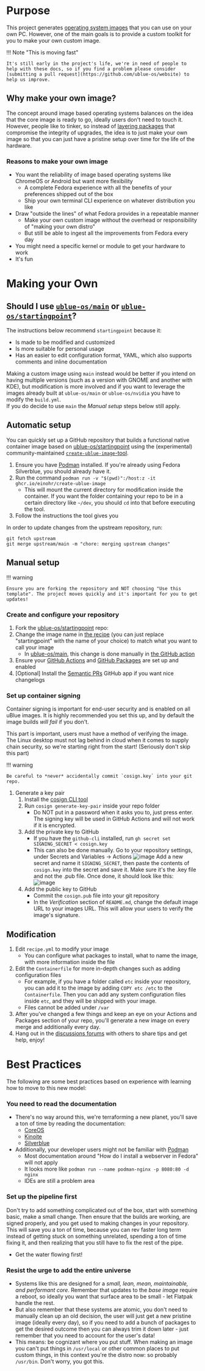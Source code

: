 # Purpose

This project generates [operating system images](images.md) that you can use on your own PC.
However, one of the main goals is to provide a custom toolkit for you to make your own custom image. 

!!! Note "This is moving fast"

    It's still early in the project's life, we're in need of people to help with these docs, so if you find a problem please consider [submitting a pull request](https://github.com/ublue-os/website) to help us improve.

## Why make your own image?

The concept around image based operating systems balances on the idea that the core image is ready to go, ideally users don't need to touch it.
However, people like to tinker, so instead of [layering packages](https://docs.fedoraproject.org/en-US/iot/adding-layered/) that compromise the integrity of upgrades, the idea is to just make your own image so that you can just have a pristine setup over time for the life of the hardware.

### Reasons to make your own image
- You want the reliability of image based operating systems like ChromeOS or Android but want more flexibility
    - A complete Fedora experience with all the benefits of your preferences shipped out of the box
    - Ship your own terminal CLI experience on whatever distribution you like
- Draw "outside the lines" of what Fedora provides in a repeatable manner
    - Make your own custom image without the overhead or responsibility of "making your own distro"
    - But still be able to ingest all the improvements from Fedora every day
- You might need a specific kernel or module to get your hardware to work
- It's fun

# Making your Own

## Should I use [`ublue-os/main`](https://github.com/ublue-os/main) or [`ublue-os/startingpoint`](https://github.com/ublue-os/startingpoint)?

The instructions below recommend `startingpoint` because it:  

- Is made to be modified and customized
- Is more suitable for personal usage
- Has an easier to edit configuration format, YAML, which also supports comments and inline documentation

Making a custom image using `main` instead would be better if you intend on having multiple versions (such as a version with GNOME and another with KDE), but modification is more involved and if you want to leverage the images already built at `ublue-os/main` or `ublue-os/nvidia` you have to modify the `build.yml`.  
If you do decide to use `main` the *Manual setup* steps below still apply.

## Automatic setup 

You can quickly set up a GitHub repository that builds a functional native container image based on [ublue-os/startingpoint](https://github.com/ublue-os/startingpoint) using the (experimental) community-maintained [`create-ublue-image`-tool](https://github.com/EinoHR/create-ublue-image).

1. Ensure you have [Podman](https://podman.io/) installed. If you're already using Fedora Silverblue, you should already have it.
2. Run the command `podman run -v "$(pwd)":/host:z -it ghcr.io/einohr/create-ublue-image`
    - This will mount the current directory for modification inside the container. If you want the folder containing your repo to be in a certain directory like `~/dev`, you should `cd` into that before executing the tool.
3. Follow the instructions the tool gives you

In order to update changes from the upstream repository, run:
```
git fetch upstream
git merge upstream/main -m "chore: merging upstream changes"
```

## Manual setup

!!! warning

    Ensure you are forking the repository and NOT choosing "Use this template". The project moves quickly and it's important for you to get updates!

### Create and configure your repository

1. Fork the [ublue-os/startingpoint](https://github.com/ublue-os/startingpoint) repo:
1. Change the image name in [the recipe](https://github.com/ublue-os/startingpoint/blob/main/recipe.yml) (you can just replace "startingpoint" with the name of your choice) to match what you want to call your image
    - In [ublue-os/main](https://github.com/ublue-os/main), this change is done manually in [the GitHub action](https://github.com/ublue-os/main/blob/main/.github/workflows/build.yml)
1. Ensure your [GitHub Actions](https://docs.github.com/en/repositories/managing-your-repositorys-settings-and-features/enabling-features-for-your-repository/managing-github-actions-settings-for-a-repository) and [GitHub Packages](https://docs.github.com/en/packages) are set up and enabled
1. [Optional] Install the [Semantic PRs](https://github.com/marketplace/semantic-prs) GitHub app if you want nice changelogs

### Set up container signing

Container signing is important for end-user security and is enabled on all uBlue images. It is highly recommended you set this up, and by default the image builds *will fail* if you don't.

This part is important, users must have a method of verifying the image. The Linux desktop must not lag behind in cloud when it comes to supply chain security, so we're starting right from the start! (Seriously don't skip this part) 

!!! warning

    Be careful to *never* accidentally commit `cosign.key` into your git repo.

1. Generate a key pair
    1. Install the [cosign CLI tool](https://edu.chainguard.dev/open-source/sigstore/cosign/how-to-install-cosign/)
    1. Run `cosign generate-key-pair` inside your repo folder
        - Do NOT put in a password when it asks you to, just press enter. The signing key will be used in GitHub Actions and will not work if it is encrypted. 
    1. Add the private key to GitHub
        - If you have the `github-cli` installed, run `gh secret set SIGNING_SECRET < cosign.key`
        - This can also be done manually. Go to your repository settings, under Secrets and Variables -> Actions
        ![image](https://user-images.githubusercontent.com/1264109/216735595-0ecf1b66-b9ee-439e-87d7-c8cc43c2110a.png)
        Add a new secret and name it `SIGNING_SECRET`, then paste the contents of `cosign.key` into the secret and save it. Make sure it's the .key file and not the .pub file. Once done, it should look like this:  
        ![image](https://user-images.githubusercontent.com/1264109/216735690-2d19271f-cee2-45ac-a039-23e6a4c16b34.png)
    1. Add the public key to GitHub
        - Commit the `cosign.pub` file into your git repository
        - In the *Verification* section of `README.md`, change the default image URL to your images URL. This will allow your users to verify the image's signature.

## Modification 

1. Edit `recipe.yml` to modify your image
    - You can configure what packages to install, what to name the image, with more information inside the file
1. Edit the `Containerfile` for more in-depth changes such as adding configuration files
    - For example, if you have a folder called `etc` inside your repository, you can add it to the image by adding `COPY etc /etc` to the `Containerfile`. Then you can add any system configuration files inside `etc`, and they will be shipped with your image.
    - Files cannot be added under `/var`
1. After you've changed a few things and keep an eye on your Actions and Packages section of your repo, you'll generate a new image on every merge and additionally every day. 
1. Hang out in the [discussions forums](https://github.com/orgs/ublue-os/discussions) with others to share tips and get help, enjoy!

# Best Practices

The following are some best practices based on experience with learning how to move to this new model:

### You need to read the documentation
- There's no way around this, we're terraforming a new planet, you'll save a ton of time by reading the documentation:
    - [CoreOS](https://docs.fedoraproject.org/en-US/fedora-coreos/)
    - [Kinoite](https://docs.fedoraproject.org/en-US/fedora-kinoite/)
    - [Silverblue](https://docs.fedoraproject.org/en-US/fedora-silverblue/)
- Additionally, your developer users might not be familiar with [Podman](https://podman.io/)
    - Most documentation around "How do I install a webserver in Fedora" will not apply
    - It looks more like `podman run --name podman-nginx -p 8080:80 -d nginx`
    - IDEs are still a problem area 

### Set up the pipeline first

Don't try to add something complicated out of the box, start with something basic, make a small change. 
Then ensure that the builds are working, are signed properly, and you get used to making changes in your repository.
This will save you a ton of time, because you can rev faster long term instead of getting stuck on something unrelated, spending a ton of time fixing it, and then realizing that you still have to fix the rest of the pipe.

- Get the water flowing first!

### Resist the urge to add the entire universe 
 - Systems like this are designed for a _small, lean, mean, maintainable, and performant core_. Remember that updates to the _base image_ require a reboot, so ideally you want that surface area to be small - let Flatpak handle the rest.
 - But also remember that these systems are atomic, you don't need to manually clean up an old decision, the user will just get a new pristine image (ideally every day), so if you need to add a bunch of packages to get the desired outcome then you can always trim it down later - just remember that you need to account for the user's data!
 - This means: be cognizant where you put stuff. When making an image you can't put things in `/usr/local` or other common places to put custom things, in this context you're the distro now: so probably `/usr/bin`. Don't worry, you got this.


